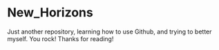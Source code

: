 # New_Horizons
Just another repository, learning how to use Github, and trying to better myself. 
You rock! Thanks for reading! 
